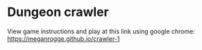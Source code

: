 # Dungeon crawler

View game instructions and play at this link using google chrome: https://meganrogge.github.io/crawler-1

